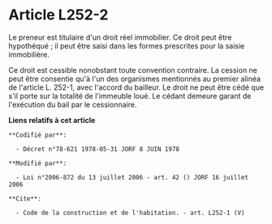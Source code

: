 # Article L252-2

Le preneur est titulaire d'un droit réel immobilier. Ce droit peut être hypothéqué ; il peut être saisi dans les formes
prescrites pour la saisie immobilière. 

Ce droit est cessible nonobstant toute convention contraire. La cession ne peut être consentie qu'à l'un des organismes
mentionnés au premier alinéa de l'article L. 252-1, avec l'accord du bailleur. Le droit ne peut être cédé que s'il porte sur
la totalité de l'immeuble loué. Le cédant demeure garant de l'exécution du bail par le cessionnaire.

**Liens relatifs à cet article**

	**Codifié par**:

	  - Décret n°78-621 1978-05-31 JORF 8 JUIN 1978

	**Modifié par**:

	  - Loi n°2006-872 du 13 juillet 2006 - art. 42 () JORF 16 juillet 2006

	**Cite**:

	  - Code de la construction et de l'habitation. - art. L252-1 (V)
